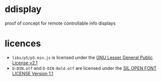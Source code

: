 # ddisplay
proof of concept for remote controllable info displays

# licences

* `libs/p5/p5.min.js` is licensed under the [GNU Lesser General Public License v2.1](assets/libs/p5/license.txt)
* `D-DIN.otf` and  `D-DIN-Bold.otf` are licensed under the [SIL OPEN FONT LICENSE Version 1.1](assets/fonts/OFL-1.1.txt)
